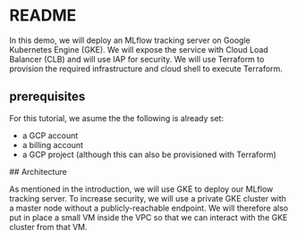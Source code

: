 # README

In this demo, we will deploy an MLflow tracking server on Google Kubernetes Engine (GKE). We will expose the service with Cloud Load Balancer (CLB) and will use IAP for security. We will use Terraform to provision the required infrastructure and cloud shell to execute Terraform.

## prerequisites

For this tutorial, we asume the the following is already set:

- a GCP account
- a billing account
- a GCP project (although this can also be provisioned with Terraform)

## Architecture

As mentioned in the introduction, we will use GKE to deploy our MLflow tracking server. To increase security, we will use a private GKE cluster with a master node without a publicly-reachable endpoint. We will therefore also put in place a small VM inside the VPC so that we can interact with the GKE cluster from that VM.
